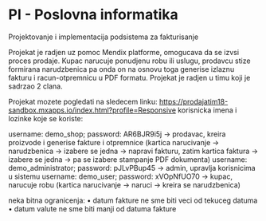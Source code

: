 # PI - Poslovna informatika

Projektovanje i implementacija podsistema za fakturisanje

Projekat je radjen uz pomoc Mendix platforme, omogucava da se izvsi proces prodaje. Kupac narucuje ponudjenu
robu ili uslugu, prodavcu stize formirana narudzbenica pa onda on na osnovu toga generise izlaznu fakturu i 
racun-otpremnicu u PDF formatu.
Projekat je radjen u timu koji je sadrzao 2 clana.

Projekat mozete pogledati na sledecem linku: https://prodajatim18-sandbox.mxapps.io/index.html?profile=Responsive
korisnicka imena i lozinke koje se koriste:

username: demo_shop; password: AR6BJR9i5j      -> prodavac, kreira proizvode i generise fakture i otpremnice (kartica narucivanje -> narudzbenica -> izabere se jedna -> napravi fakturu, zatim kartica faktura -> izabere se jedna -> pa se izabere stampanje PDF dokumenta)
username: demo_administrator; password: pJLvPBup45       -> admin, upravlja korisnicima u sistemu
username: demo_user; password: xVOpNfUO70      -> kupac, narucuje robu (kartica narucivanje -> naruci -> kreira se narudzbenica)

neka bitna ogranicenja: 
• datum fakture ne sme biti veci od tekuceg datuma
• datum valute ne sme biti manji od datuma fakture
